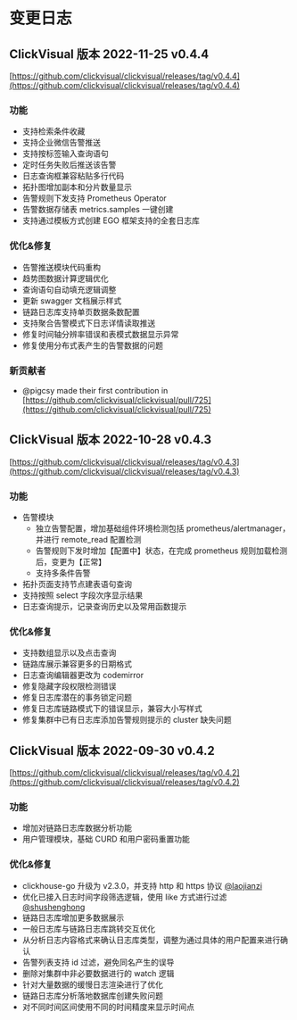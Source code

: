 # 变更日志

## ClickVisual 版本 2022-11-25 v0.4.4

[https://github.com/clickvisual/clickvisual/releases/tag/v0.4.4](https://github.com/clickvisual/clickvisual/releases/tag/v0.4.4)

### 功能
- 支持检索条件收藏
- 支持企业微信告警推送
- 支持按标签输入查询语句
- 定时任务失败后推送该告警
- 日志查询框兼容粘贴多行代码
- 拓扑图增加副本和分片数量显示
- 告警规则下发支持 Prometheus Operator
- 告警数据存储表 metrics.samples 一键创建
- 支持通过模板方式创建 EGO 框架支持的全套日志库

### 优化&修复

- 告警推送模块代码重构
- 趋势图数据计算逻辑优化
- 查询语句自动填充逻辑调整
- 更新 swagger 文档展示样式
- 链路日志库支持单页数据条数配置
- 支持聚合告警模式下日志详情读取推送
- 修复时间轴分辨率错误和表模式数据显示异常
- 修复使用分布式表产生的告警数据的问题

### 新贡献者
* @pigcsy made their first contribution in [https://github.com/clickvisual/clickvisual/pull/725](https://github.com/clickvisual/clickvisual/pull/725)

## ClickVisual 版本 2022-10-28 v0.4.3

[https://github.com/clickvisual/clickvisual/releases/tag/v0.4.3](https://github.com/clickvisual/clickvisual/releases/tag/v0.4.3)

### 功能
- 告警模块
  - 独立告警配置，增加基础组件环境检测包括 prometheus/alertmanager，并进行 remote_read 配置检测
  - 告警规则下发时增加【配置中】状态，在完成 prometheus 规则加载检测后，变更为【正常】
  - 支持多条件告警
- 拓扑页面支持节点建表语句查询
- 支持按照 select 字段次序显示结果
- 日志查询提示，记录查询历史以及常用函数提示

### 优化&修复
- 支持数组显示以及点击查询
- 链路库展示兼容更多的日期格式
- 日志查询编辑器更改为 codemirror
- 修复隐藏字段权限检测错误
- 修复日志库潜在的事务锁定问题
- 修复日志库链路模式下的错误显示，兼容大小写样式
- 修复集群中已有日志库添加告警规则提示的 cluster 缺失问题


## ClickVisual 版本 2022-09-30 v0.4.2

[https://github.com/clickvisual/clickvisual/releases/tag/v0.4.2](https://github.com/clickvisual/clickvisual/releases/tag/v0.4.2)

### 功能
- 增加对链路日志库数据分析功能
- 用户管理模块，基础 CURD 和用户密码重置功能

### 优化&修复
- clickhouse-go 升级为 v2.3.0，并支持 http 和 https 协议 [@laojianzi](https://github.com/laojianzi)
- 优化已接入日志时间字段筛选逻辑，使用 like 方式进行过滤 [@shushenghong](https://github.com/shushenghong)
- 链路日志库增加更多数据展示
- 一般日志库与链路日志库跳转交互优化
- 从分析日志内容格式来确认日志库类型，调整为通过具体的用户配置来进行确认
- 告警列表支持 id 过滤，避免同名产生的误导
- 删除对集群中非必要数据进行的 watch 逻辑
- 针对大量数据的缓慢日志渲染进行了优化
- 链路日志库分析落地数据库创建失败问题
- 对不同时间区间使用不同的时间精度来显示时间点
